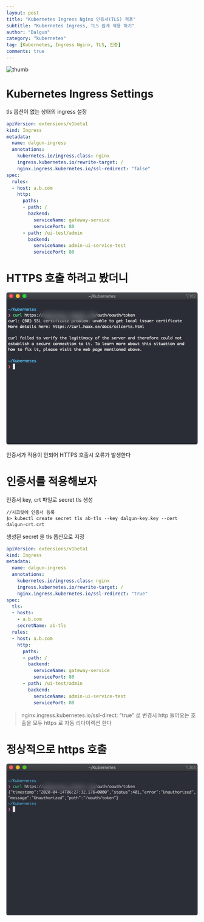 ```yaml
---
layout: post
title: "Kubernetes Ingress Nginx 인증서(TLS) 적용"
subtitle: "Kubernetes Ingress, TLS 쉽게 적용 하기"
author: "Dalgun"
category: "kubernetes"
tag: [Kubernetes, Ingress Nginx, TLS, 인증]
comments: true
---
```


![thumb](https://www.nginx.com/wp-content/uploads/2020/03/NGINX-Plus-features_Kubernetes-Ingress-Controller.png)


# Kubernetes Ingress Settings
tls 옵션이 없는 상태의 ingress 설정

```yaml
apiVersion: extensions/v1beta1
kind: Ingress
metadata:
  name: dalgun-ingress
  annotations:
    kubernetes.io/ingress.class: nginx
    ingress.kubernetes.io/rewrite-target: /
    nginx.ingress.kubernetes.io/ssl-redirect: "false"
spec:
  rules:
  - host: a.b.com
    http:
      paths:
      - path: /
        backend:
          serviceName: gateway-service
          servicePort: 80
      - path: /ui-test/admin
        backend:
          serviceName: admin-ui-service-test
          servicePort: 80
```

# HTTPS 호출 하려고 봤더니

![https-fail](/assets/img/2020-04-14/kuber1.png)

인증서가 적용이 안되어 HTTPS 호출시 오류가 발생한다

# 인증서를 적용해보자

인증서 key, crt 파일로 secret tls 생성

```shell script
//시크릿에 인증서 등록
$> kubectl create secret tls ab-tls --key dalgun-key.key --cert dalgun-crt.crt
```

생성된 secret 을 tls 옵션으로 지정

```yaml
apiVersion: extensions/v1beta1
kind: Ingress
metadata:
  name: dalgun-ingress
  annotations:
    kubernetes.io/ingress.class: nginx
    ingress.kubernetes.io/rewrite-target: /
    nginx.ingress.kubernetes.io/ssl-redirect: "true"
spec:
  tls:
  - hosts:
    - a.b.com
    secretName: ab-tls
  rules:
  - host: a.b.com
    http:
      paths:
      - path: /
        backend:
          serviceName: gateway-service
          servicePort: 80
      - path: /ui-test/admin
        backend:
          serviceName: admin-ui-service-test
          servicePort: 80
```

> nginx.ingress.kubernetes.io/ssl-direct: "true" 로 변경시 http 들어오는 호출을 모두 https 로 자동 리다이렉션 한다

# 정상적으로 https 호출 

![https-success](/assets/img/2020-04-14/kuber2.png)



[^1]: 출처:https://www.nginx.com/products/nginx/kubernetes-ingress-controller 
